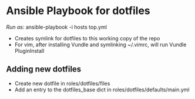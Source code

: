 # Ansible Playbook for dotfiles

*Run as:*
    ansible-playbook -i hosts top.yml

- Creates symlink for dotfiles to this working copy of the repo
- For vim, after installing Vundle and symlinking ~/.vimrc, will run Vundle
  PluginInstall

## Adding new dotfiles

- Create new dotfile in roles/dotfiles/files
- Add an entry to the dotfiles_base dict in roles/dotfiles/defaults/main.yml
